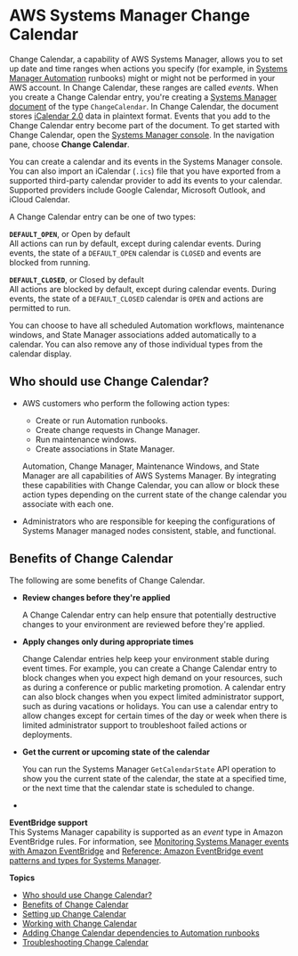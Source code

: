 # AWS Systems Manager Change Calendar<a name="systems-manager-change-calendar"></a>

Change Calendar, a capability of AWS Systems Manager, allows you to set up date and time ranges when actions you specify \(for example, in [Systems Manager Automation](systems-manager-automation.md) runbooks\) might or might not be performed in your AWS account\. In Change Calendar, these ranges are called *events*\. When you create a Change Calendar entry, you're creating a [Systems Manager document](documents.md) of the type `ChangeCalendar`\. In Change Calendar, the document stores [iCalendar 2\.0](https://icalendar.org/) data in plaintext format\. Events that you add to the Change Calendar entry become part of the document\. To get started with Change Calendar, open the [Systems Manager console](https://console.aws.amazon.com/systems-manager/change-calendar)\. In the navigation pane, choose **Change Calendar**\.

You can create a calendar and its events in the Systems Manager console\. You can also import an iCalendar \(`.ics`\) file that you have exported from a supported third\-party calendar provider to add its events to your calendar\. Supported providers include Google Calendar, Microsoft Outlook, and iCloud Calendar\.

A Change Calendar entry can be one of two types:

**`DEFAULT_OPEN`**, or Open by default  
All actions can run by default, except during calendar events\. During events, the state of a `DEFAULT_OPEN` calendar is `CLOSED` and events are blocked from running\.

**`DEFAULT_CLOSED`**, or Closed by default  
All actions are blocked by default, except during calendar events\. During events, the state of a `DEFAULT_CLOSED` calendar is `OPEN` and actions are permitted to run\.

You can choose to have all scheduled Automation workflows, maintenance windows, and State Manager associations added automatically to a calendar\. You can also remove any of those individual types from the calendar display\. 

## Who should use Change Calendar?<a name="systems-manager-change-calendar-who"></a>
+ AWS customers who perform the following action types:
  + Create or run Automation runbooks\.
  + Create change requests in Change Manager\.
  + Run maintenance windows\.
  + Create associations in State Manager\.

  Automation, Change Manager, Maintenance Windows, and State Manager are all capabilities of AWS Systems Manager\. By integrating these capabilities with Change Calendar, you can allow or block these action types depending on the current state of the change calendar you associate with each one\.
+ Administrators who are responsible for keeping the configurations of Systems Manager managed nodes consistent, stable, and functional\.

## Benefits of Change Calendar<a name="systems-manager-change-calendar-benefits"></a>

The following are some benefits of Change Calendar\.
+ **Review changes before they're applied**

  A Change Calendar entry can help ensure that potentially destructive changes to your environment are reviewed before they're applied\.
+ **Apply changes only during appropriate times**

  Change Calendar entries help keep your environment stable during event times\. For example, you can create a Change Calendar entry to block changes when you expect high demand on your resources, such as during a conference or public marketing promotion\. A calendar entry can also block changes when you expect limited administrator support, such as during vacations or holidays\. You can use a calendar entry to allow changes except for certain times of the day or week when there is limited administrator support to troubleshoot failed actions or deployments\.
+ **Get the current or upcoming state of the calendar**

  You can run the Systems Manager `GetCalendarState` API operation to show you the current state of the calendar, the state at a specified time, or the next time that the calendar state is scheduled to change\.
+ 

**EventBridge support**  
This Systems Manager capability is supported as an *event* type in Amazon EventBridge rules\. For information, see [Monitoring Systems Manager events with Amazon EventBridge](monitoring-eventbridge-events.md) and [Reference: Amazon EventBridge event patterns and types for Systems Manager](reference-eventbridge-events.md)\.

**Topics**
+ [Who should use Change Calendar?](#systems-manager-change-calendar-who)
+ [Benefits of Change Calendar](#systems-manager-change-calendar-benefits)
+ [Setting up Change Calendar](systems-manager-change-calendar-prereqs.md)
+ [Working with Change Calendar](systems-manager-change-calendar-working.md)
+ [Adding Change Calendar dependencies to Automation runbooks](systems-manager-change-calendar-automations.md)
+ [Troubleshooting Change Calendar](change-calendar-troubleshooting.md)